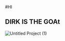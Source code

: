 #HI
## DIRK IS THE GOAt
![Untitled Project (1)](https://github.com/user-attachments/assets/09e478fb-4899-425d-ad14-9cdf3894cf60)

